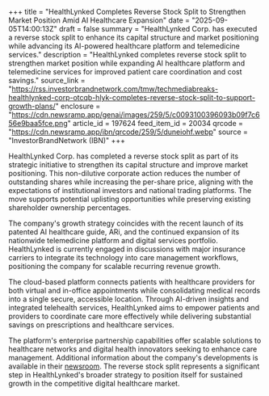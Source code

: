 +++
title = "HealthLynked Completes Reverse Stock Split to Strengthen Market Position Amid AI Healthcare Expansion"
date = "2025-09-05T14:00:13Z"
draft = false
summary = "HealthLynked Corp. has executed a reverse stock split to enhance its capital structure and market positioning while advancing its AI-powered healthcare platform and telemedicine services."
description = "HealthLynked completes reverse stock split to strengthen market position while expanding AI healthcare platform and telemedicine services for improved patient care coordination and cost savings."
source_link = "https://rss.investorbrandnetwork.com/tmw/techmediabreaks-healthlynked-corp-otcqb-hlyk-completes-reverse-stock-split-to-support-growth-plans/"
enclosure = "https://cdn.newsramp.app/genai/images/259/5/c0093100396093b09f7c656e9baa5fce.png"
article_id = 197624
feed_item_id = 20034
qrcode = "https://cdn.newsramp.app/ibn/qrcode/259/5/duneiohf.webp"
source = "InvestorBrandNetwork (IBN)"
+++

<p>HealthLynked Corp. has completed a reverse stock split as part of its strategic initiative to strengthen its capital structure and improve market positioning. This non-dilutive corporate action reduces the number of outstanding shares while increasing the per-share price, aligning with the expectations of institutional investors and national trading platforms. The move supports potential uplisting opportunities while preserving existing shareholder ownership percentages.</p><p>The company's growth strategy coincides with the recent launch of its patented AI healthcare guide, ARi, and the continued expansion of its nationwide telemedicine platform and digital services portfolio. HealthLynked is currently engaged in discussions with major insurance carriers to integrate its technology into care management workflows, positioning the company for scalable recurring revenue growth.</p><p>The cloud-based platform connects patients with healthcare providers for both virtual and in-office appointments while consolidating medical records into a single secure, accessible location. Through AI-driven insights and integrated telehealth services, HealthLynked aims to empower patients and providers to coordinate care more effectively while delivering substantial savings on prescriptions and healthcare services.</p><p>The platform's enterprise partnership capabilities offer scalable solutions to healthcare networks and digital health innovators seeking to enhance care management. Additional information about the company's developments is available in their <a href="https://ibn.fm/HLYLK" rel="nofollow" target="_blank">newsroom</a>. The reverse stock split represents a significant step in HealthLynked's broader strategy to position itself for sustained growth in the competitive digital healthcare market.</p>